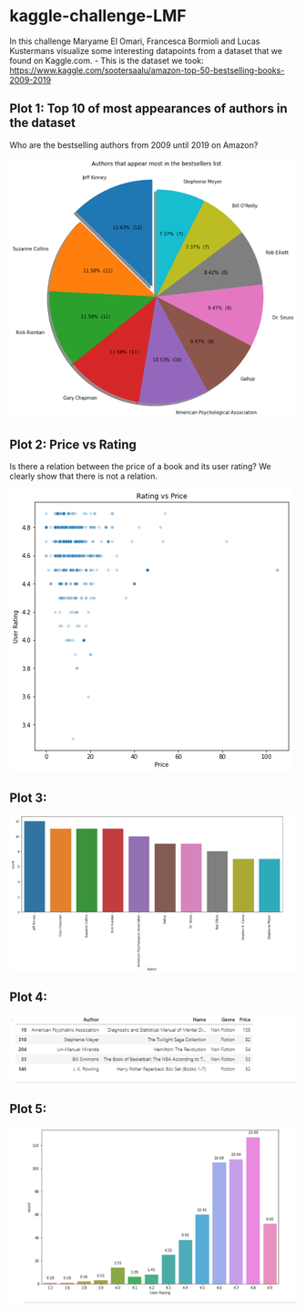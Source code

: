# kaggle-challenge-LMF

In this challenge Maryame El Omari, Francesca Bormioli and Lucas Kustermans visualize some interesting datapoints from a dataset that we found on Kaggle.com.
	- This is the dataset we took: https://www.kaggle.com/sootersaalu/amazon-top-50-bestselling-books-2009-2019

## Plot 1: Top 10 of most appearances of authors in the dataset
Who are the bestselling authors from 2009 until 2019 on Amazon?

![plot1](./pictures/plot1_piechart.png)

## Plot 2: Price vs Rating
Is there a relation between the price of a book and its user rating? We clearly show that there is not a relation.

![plot2](./pictures/plot2_scatterplot.png)

## Plot 3: 


![plot3](./pictures/plot3_barchart_1.PNG)

## Plot 4:


![plot4](./pictures/plot4_overview_price.PNG)

## Plot 5: 


![plot5](./pictures/plot5_barchart_2.PNG)
